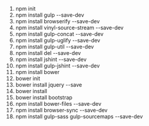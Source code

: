 1.  npm init  
2.  npm install gulp --save-dev  
3.  npm install browserify --save-dev  
4.  npm install vinyl-source-stream --save-dev  
5.  npm install gulp-concat --save-dev
6.  npm install gulp-uglify --save-dev
7.  npm install gulp-util --save-dev
8.  npm install del --save-dev
9.  npm install jshint --save-dev
10.  npm install gulp-jshint --save-dev
11.  npm install bower
12.  bower init
13.  bower install jquery --save
14.  bower install
15.  bower install bootstrap
16.  npm install bower-files --save-dev
16.  npm install browser-sync --save-dev
18.  npm install gulp-sass gulp-sourcemaps --save-dev
